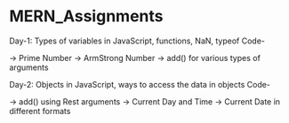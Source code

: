 # MERN_Assignments

Day-1: Types of variables in JavaScript, functions, NaN, typeof Code-

-> Prime Number
-> ArmStrong Number 
-> add() for various types of arguments


Day-2: Objects in JavaScript, ways to access the data in objects Code-

-> add() using Rest arguments 
-> Current Day and Time 
-> Current Date in different formats
